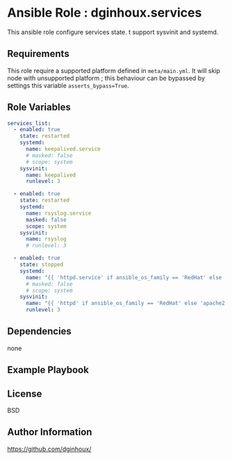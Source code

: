 Ansible Role : dginhoux.services
=========

This ansible role configure services state. t support sysvinit and systemd.


Requirements
------------

This role require a supported platform defined in `meta/main.yml`.
It will skip node with unsupported platform ; this behaviour can be bypassed by settings this variable `asserts_bypass=True`.



Role Variables
--------------

```yaml
services_list:
  - enabled: true
    state: restarted
    systemd:
      name: keepalived.service
      # masked: false
      # scope: system
    sysvinit:
      name: keepalived
      runlevel: 3

  - enabled: true
    state: restarted
    systemd:
      name: rsyslog.service
      masked: false
      scope: system
    sysvinit:
      name: rsyslog
      # runlevel: 3

  - enabled: true
    state: stopped
    systemd:
      name: "{{ 'httpd.service' if ansible_os_family == 'RedHat' else 'apache2.service' }}"
      # masked: false
      # scope: system
    sysvinit:
      name: "{{ 'httpd' if ansible_os_family == 'RedHat' else 'apache2' }}"
      runlevel: 3

```


Dependencies
------------

none


Example Playbook
----------------



License
-------

BSD


Author Information
------------------

https://github.com/dginhoux/
